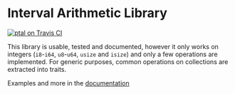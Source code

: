 Interval Arithmetic Library
===========================

[![ptal on Travis CI][travis-image]][travis]

[travis-image]: https://travis-ci.org/ptal/rust-interval.png
[travis]: https://travis-ci.org/ptal/rust-interval

This library is usable, tested and documented, however it only works on integers (`i8`-`i64`, `u8`-`u64`, `usize` and `isize`) and only a few operations are implemented. For generic purposes, common operations on collections are extracted into traits.

Examples and more in the [documentation](http://hyc.io/intervallum)
